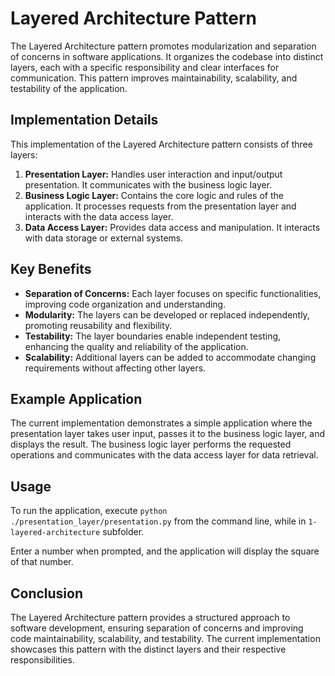 # Layered Architecture Pattern

The Layered Architecture pattern promotes modularization and separation of concerns in software applications. It organizes the codebase into distinct layers, each with a specific responsibility and clear interfaces for communication. This pattern improves maintainability, scalability, and testability of the application.

## Implementation Details

This implementation of the Layered Architecture pattern consists of three layers:

1. **Presentation Layer:** Handles user interaction and input/output presentation. It communicates with the business logic layer.
2. **Business Logic Layer:** Contains the core logic and rules of the application. It processes requests from the presentation layer and interacts with the data access layer.
3. **Data Access Layer:** Provides data access and manipulation. It interacts with data storage or external systems.

## Key Benefits

- **Separation of Concerns:** Each layer focuses on specific functionalities, improving code organization and understanding.
- **Modularity:** The layers can be developed or replaced independently, promoting reusability and flexibility.
- **Testability:** The layer boundaries enable independent testing, enhancing the quality and reliability of the application.
- **Scalability:** Additional layers can be added to accommodate changing requirements without affecting other layers.

## Example Application

The current implementation demonstrates a simple application where the presentation layer takes user input, passes it to the business logic layer, and displays the result. The business logic layer performs the requested operations and communicates with the data access layer for data retrieval.

## Usage

To run the application, execute `python ./presentation_layer/presentation.py` from the command line, while in `1-layered-architecture` subfolder. 

Enter a number when prompted, and the application will display the square of that number.

## Conclusion

The Layered Architecture pattern provides a structured approach to software development, ensuring separation of concerns and improving code maintainability, scalability, and testability. The current implementation showcases this pattern with the distinct layers and their respective responsibilities.